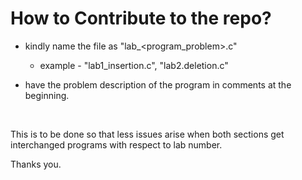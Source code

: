 # How to Contribute to the repo?
- kindly name the file as "lab<number>_<program_problem>.c"
	- example - "lab1_insertion.c", "lab2.deletion.c"

- have the problem description of the program in comments at the beginning.

<br>

This is to be done so that less issues arise when both sections get interchanged programs with respect to lab number.

Thanks you.
